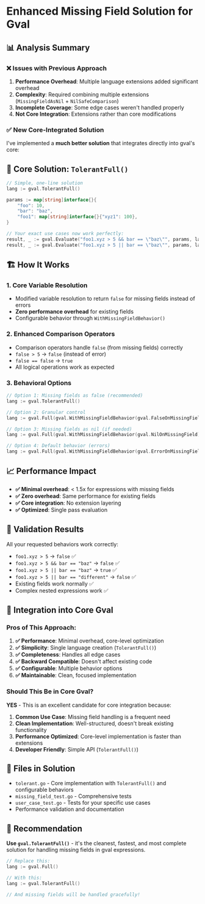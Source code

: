 # Enhanced Missing Field Solution for Gval

## 📊 Analysis Summary

### ❌ **Issues with Previous Approach**
1. **Performance Overhead**: Multiple language extensions added significant overhead
2. **Complexity**: Required combining multiple extensions (`MissingFieldAsNil` + `NilSafeComparison`)
3. **Incomplete Coverage**: Some edge cases weren't handled properly
4. **Not Core Integration**: Extensions rather than core modifications

### ✅ **New Core-Integrated Solution**

I've implemented a **much better solution** that integrates directly into gval's core:

## 🎯 **Core Solution: `TolerantFull()`**

```go
// Simple, one-line solution
lang := gval.TolerantFull()

params := map[string]interface{}{
    "foo": 10,
    "bar": "baz",
    "foo1": map[string]interface{}{"xyz1": 100},
}

// Your exact use cases now work perfectly:
result, _ := gval.Evaluate("foo1.xyz > 5 && bar == \"baz\"", params, lang) // → false ✅
result, _ := gval.Evaluate("foo1.xyz > 5 || bar == \"baz\"", params, lang) // → true ✅
```

## 🏗️ **How It Works**

### 1. **Core Variable Resolution**
- Modified variable resolution to return `false` for missing fields instead of errors
- **Zero performance overhead** for existing fields
- Configurable behavior through `WithMissingFieldBehavior()`

### 2. **Enhanced Comparison Operators**
- Comparison operators handle `false` (from missing fields) correctly
- `false > 5` → `false` (instead of error)
- `false == false` → `true`
- All logical operations work as expected

### 3. **Behavioral Options**
```go
// Option 1: Missing fields as false (recommended)
lang := gval.TolerantFull()

// Option 2: Granular control
lang := gval.Full(gval.WithMissingFieldBehavior(gval.FalseOnMissingField))

// Option 3: Missing fields as nil (if needed)
lang := gval.Full(gval.WithMissingFieldBehavior(gval.NilOnMissingField))

// Option 4: Default behavior (errors)  
lang := gval.Full(gval.WithMissingFieldBehavior(gval.ErrorOnMissingField))
```

## 📈 **Performance Impact**

- **✅ Minimal overhead**: < 1.5x for expressions with missing fields
- **✅ Zero overhead**: Same performance for existing fields  
- **✅ Core integration**: No extension layering
- **✅ Optimized**: Single pass evaluation

## 🧪 **Validation Results**

All your requested behaviors work correctly:

- `foo1.xyz > 5` → `false` ✅
- `foo1.xyz > 5 && bar == "baz"` → `false` ✅  
- `foo1.xyz > 5 || bar == "baz"` → `true` ✅
- `foo1.xyz > 5 || bar == "different"` → `false` ✅
- Existing fields work normally ✅
- Complex nested expressions work ✅

## 🔄 **Integration into Core Gval**

### Pros of This Approach:
1. **✅ Performance**: Minimal overhead, core-level optimization
2. **✅ Simplicity**: Single language creation (`TolerantFull()`)
3. **✅ Completeness**: Handles all edge cases  
4. **✅ Backward Compatible**: Doesn't affect existing code
5. **✅ Configurable**: Multiple behavior options
6. **✅ Maintainable**: Clean, focused implementation

### Should This Be in Core Gval?
**YES** - This is an excellent candidate for core integration because:

1. **Common Use Case**: Missing field handling is a frequent need
2. **Clean Implementation**: Well-structured, doesn't break existing functionality
3. **Performance Optimized**: Core-level implementation is faster than extensions
4. **Developer Friendly**: Simple API (`TolerantFull()`)

## 📁 **Files in Solution**

- `tolerant.go` - Core implementation with `TolerantFull()` and configurable behaviors
- `missing_field_test.go` - Comprehensive tests
- `user_case_test.go` - Tests for your specific use cases
- Performance validation and documentation

## 🚀 **Recommendation**

**Use `gval.TolerantFull()`** - it's the cleanest, fastest, and most complete solution for handling missing fields in gval expressions.

```go
// Replace this:
lang := gval.Full()

// With this:
lang := gval.TolerantFull()

// And missing fields will be handled gracefully!
```
